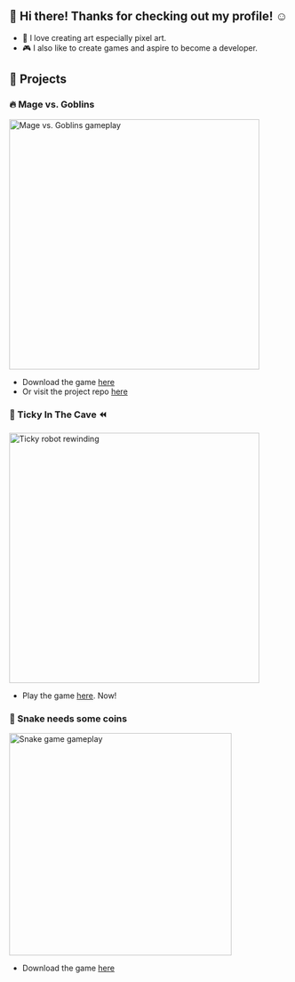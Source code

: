 <!--
proxima-k/proxima-k is a ✨ special ✨ repository because its `README.md` (this file) appears on your GitHub profile.
You can click the Preview link to take a look at your changes.

👀 I’m interested in anything there is to do with game development.
-->

## 👋 Hi there! Thanks for checking out my profile! ☺  
- 🎨 I love creating art especially pixel art.
- 🎮 I also like to create games and aspire to become a developer.

## 📜 Projects
### 🔥 Mage vs. Goblins
<a href="https://proxima-k.itch.io/mage-vs-goblins">
  <img alt="Mage vs. Goblins gameplay" src="../../../mage-vs-goblins/blob/main/gifs/mvg_gameplay1.gif" width="450px"></img>
</a>  

- Download the game [here](https://proxima-k.itch.io/mage-vs-goblins)  
- Or visit the project repo [here](https://github.com/proxima-k/mage-vs-goblins)

### 🤖 Ticky In The Cave ⏪
<a href="https://proxima-k.itch.io/ticky-in-the-cave">
  <img alt="Ticky robot rewinding" src="gifs/ticky_rewind.gif" width="450px"></img>
</a>  

- Play the game [here](https://proxima-k.itch.io/ticky-in-the-cave). Now!

### 🐍 Snake needs some coins
<a href="https://github.com/proxima-k/pygame-snake">
  <img alt="Snake game gameplay" src="../../../pygame-snake/blob/main/gifs/SnakeSnack.gif" height="400px">
</a>

- Download the game [here](https://github.com/proxima-k/pygame-snake)

